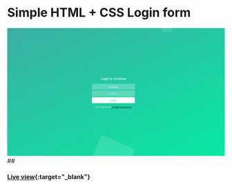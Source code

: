 # Simple HTML + CSS Login form

![Screenshot](https://raw.githubusercontent.com/u98/beautiful-login/master/screenshot.png)##
#### [Live view](https://u98.github.io/beautiful-login/){:target="_blank"}
